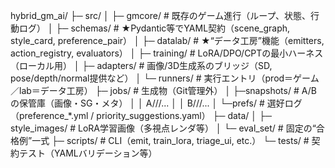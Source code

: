 hybrid_gm_ai/
├─ src/
│  ├─ gmcore/              # 既存のゲーム進行（ループ、状態、行動ログ）
│  ├─ schemas/             # ★Pydantic等でYAML契約（scene_graph, style_card, preference_pair）
│  ├─ datalab/             # ★“データ工房”機能（emitters, action_registry, evaluators）
│  ├─ training/            # LoRA/DPO/CPTの最小ハーネス（ローカル用）
│  ├─ adapters/            # 画像/3D生成系のブリッジ（SD, pose/depth/normal提供など）
│  └─ runners/             # 実行エントリ（prod＝ゲーム／lab＝データ工房）
├─ jobs/                   # 生成物（Git管理外）
│  ├─snapshots/            # A/B の保管庫（画像・SG・メタ）
│  │ A/<run-id>/<case>/...
│  │ B/<run-id>/<case>/...
│  └─prefs/                # 選好ログ（preference_*.yml / priority_suggestions.yaml）
├─ data/
│  ├─ style_images/        # LoRA学習画像（多視点レンダ等）
│  └─ eval_set/            # 固定の“合格例”一式
├─ scripts/                # CLI（emit, train_lora, triage_ui, etc.）
└─ tests/                  # 契約テスト（YAMLバリデーション等）
